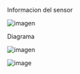 Informacion del sensor



![imagen](https://user-images.githubusercontent.com/71404620/197469279-74e4e918-67a1-4195-b5c0-163f0cd1d35d.png)


Diagrama


![imagen](https://user-images.githubusercontent.com/71404620/197469300-2ced085a-896a-4521-9fd0-abb87951cfa7.png)

![image](Smd%20rgb.gif)

